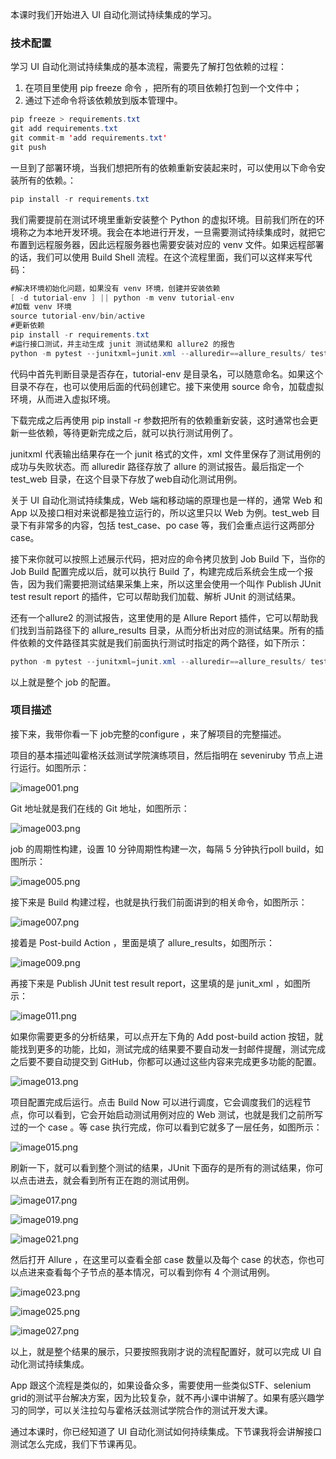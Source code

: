 本课时我们开始进入 UI 自动化测试持续集成的学习。

### 技术配置

学习 UI 自动化测试持续集成的基本流程，需要先了解打包依赖的过程：

1. 在项目里使用 pip freeze 命令 ，把所有的项目依赖打包到一个文件中；
2. 通过下述命令将该依赖放到版本管理中。

```java
pip freeze > requirements.txt
git add requirements.txt 
git commit-m 'add requirements.txt'
git push
```

一旦到了部署环境，当我们想把所有的依赖重新安装起来时，可以使用以下命令安装所有的依赖。：

```java
pip install -r requirements.txt
```

我们需要提前在测试环境里重新安装整个 Python 的虚拟环境。目前我们所在的环境称之为本地开发环境。我会在本地进行开发，一旦需要测试持续集成时，就把它布置到远程服务器，因此远程服务器也需要安装对应的 venv 文件。如果远程部署的话，我们可以使用 Build Shell 流程。在这个流程里面，我们可以这样来写代码：

```java
#解决环境初始化问题，如果没有 venv 环境，创建并安装依赖
[ -d tutorial-env ] || python -m venv tutorial-env
#加载 venv 环境
source tutorial-env/bin/active
#更新依赖
pip install -r requirements.txt
#运行接口测试，并主动生成 junit 测试结果和 allure2 的报告
python -m pytest --junitxml=junit.xml --alluredir==allure_results/ test_web
```

代码中首先判断目录是否存在，tutorial-env 是目录名，可以随意命名。如果这个目录不存在，也可以使用后面的代码创建它。接下来使用 source 命令，加载虚拟环境，从而进入虚拟环境。  

下载完成之后再使用 pip install -r 参数把所有的依赖重新安装，这时通常也会更新一些依赖，等待更新完成之后，就可以执行测试用例了。

junitxml 代表输出结果存在一个 junit 格式的文件，xml 文件里保存了测试用例的成功与失败状态。而 alluredir 路径存放了 allure 的测试报告。最后指定一个 test_web 目录，在这个目录下存放了web自动化测试用例。

关于 UI 自动化测试持续集成，Web 端和移动端的原理也是一样的，通常 Web 和 App 以及接口相对来说都是独立运行的，所以这里只以 Web 为例。test_web 目录下有非常多的内容，包括 test_case、po case 等，我们会重点运行这两部分 case。

接下来你就可以按照上述展示代码，把对应的命令拷贝放到 Job Build 下，当你的 Job Build 配置完成以后，就可以执行 Build 了，构建完成后系统会生成一个报告，因为我们需要把测试结果采集上来，所以这里会使用一个叫作 Publish JUnit test result report 的插件，它可以帮助我们加载、解析 JUnit 的测试结果。

还有一个allure2 的测试报告，这里使用的是 Allure Report 插件，它可以帮助我们找到当前路径下的 allure_results 目录，从而分析出对应的测试结果。所有的插件依赖的文件路径其实就是我们前面执行测试时指定的两个路径，如下所示：

```java
python -m pytest --junitxml=junit.xml --alluredir==allure_results/ test_web
```

以上就是整个 job 的配置。

### 项目描述

接下来，我带你看一下 job完整的configure ，来了解项目的完整描述。

项目的基本描述叫霍格沃兹测试学院演练项目，然后指明在 seveniruby 节点上进行运行。如图所示：

![image001.png](https://s0.lgstatic.com/i/image/M00/13/B8/Ciqc1F7Pi2yAS6TYAAFk9oROVHE328.png)

Git 地址就是我们在线的 Git 地址，如图所示：

![image003.png](https://s0.lgstatic.com/i/image/M00/13/B8/Ciqc1F7Pi3SAYbthAAEpID2p-GM827.png)

job 的周期性构建，设置 10 分钟周期性构建一次，每隔 5 分钟执行poll build，如图所示：

![image005.png](https://s0.lgstatic.com/i/image/M00/13/C4/CgqCHl7Pi36ATlVwAAEVT5YofTI913.png)

接下来是 Build 构建过程，也就是执行我们前面讲到的相关命令，如图所示：

![image007.png](https://s0.lgstatic.com/i/image/M00/13/B8/Ciqc1F7Pi4WAC1w6AAFCuLvR1f4100.png)

接着是 Post-build Action ，里面是填了 allure_results，如图所示：

![image009.png](https://s0.lgstatic.com/i/image/M00/13/B9/Ciqc1F7Pi4uAfZNiAACQtmL-_pA173.png)

再接下来是 Publish JUnit test result report，这里填的是 junit_xml ，如图所示：

![image011.png](https://s0.lgstatic.com/i/image/M00/13/C4/CgqCHl7Pi5KAJt3rAAD80r8f5Sw405.png)

如果你需要更多的分析结果，可以点开左下角的 Add post-build action 按钮，就能找到更多的功能，比如，测试完成的结果要不要自动发一封邮件提醒，测试完成之后要不要自动提交到 GitHub，你都可以通过这些内容来完成更多功能的配置。

![image013.png](https://s0.lgstatic.com/i/image/M00/13/B9/Ciqc1F7Pi5mARPZyAAHakJHJY2A669.png)

项目配置完成后运行。点击 Build Now 可以进行调度，它会调度我们的远程节点，你可以看到，它会开始启动测试用例对应的 Web 测试，也就是我们之前所写过的一个 case 。等 case 执行完成，你可以看到它就多了一层任务，如图所示：

![image015.png](https://s0.lgstatic.com/i/image/M00/13/B9/Ciqc1F7Pi6CAB-ePAADig76NE3U696.png)

刷新一下，就可以看到整个测试的结果，JUnit 下面存的是所有的测试结果，你可以点击进去，就会看到所有正在跑的测试用例。

![image017.png](https://s0.lgstatic.com/i/image/M00/13/B9/Ciqc1F7Pi6yAFLJnAAICnidwOeg549.png)

![image019.png](https://s0.lgstatic.com/i/image/M00/13/B9/Ciqc1F7Pi7KARRxEAACyqN0MnhI284.png)

![image021.png](https://s0.lgstatic.com/i/image/M00/13/B9/Ciqc1F7Pi7iAWX7ZAADKXMwC0-I428.png)

然后打开 Allure ，在这里可以查看全部 case 数量以及每个 case 的状态，你也可以点进来查看每个子节点的基本情况，可以看到你有 4 个测试用例。

![image023.png](https://s0.lgstatic.com/i/image/M00/13/C4/CgqCHl7Pi8GAVqs-AAC8LoEU3NQ852.png)

![image025.png](https://s0.lgstatic.com/i/image/M00/13/B9/Ciqc1F7Pi8eAWX16AAGtc_LHHas101.png)

![image027.png](https://s0.lgstatic.com/i/image/M00/13/C4/CgqCHl7Pi8yAM8y9AAHPZBpGzCY544.png)

以上，就是整个结果的展示，只要按照我刚才说的流程配置好，就可以完成 UI 自动化测试持续集成。

App 跟这个流程是类似的，如果设备众多，需要使用一些类似STF、selenium grid的测试平台解决方案，因为比较复杂，就不再小课中讲解了。如果有感兴趣学习的同学，可以关注拉勾与霍格沃兹测试学院合作的测试开发大课。

通过本课时，你已经知道了 UI 自动化测试如何持续集成。下节课我将会讲解接口测试怎么完成，我们下节课再见。
